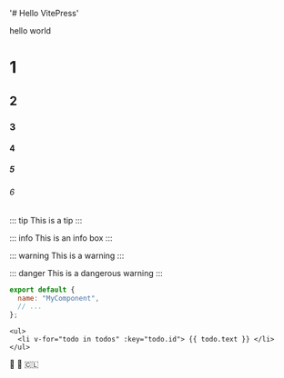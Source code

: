 '# Hello VitePress'

hello world

# 1

## 2

### 3

#### 4

##### 5

###### 6

::: tip
This is a tip
:::

::: info
This is an info box
:::

::: warning
This is a warning
:::

::: danger
This is a dangerous warning
:::

```js
export default {
  name: "MyComponent",
  // ...
};
```

```html{2}
<ul>
  <li v-for="todo in todos" :key="todo.id"> {{ todo.text }} </li>
</ul>
```

:tada: :100: :chile:
